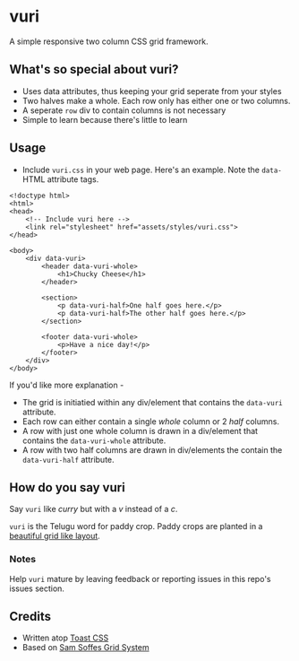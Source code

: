 # vuri
A simple responsive two column CSS grid framework.

## What's so special about vuri?
- Uses data attributes, thus keeping your grid seperate from your styles
- Two halves make a whole. Each row only has either one or two columns.
- A seperate `row` div to contain columns is not necessary
- Simple to learn because there's little to learn


## Usage
- Include `vuri.css` in your web page. Here's an example. Note the `data-` HTML attribute tags.

```
<!doctype html>
<html>
<head>
    <!-- Include vuri here -->
    <link rel="stylesheet" href="assets/styles/vuri.css">
</head>

<body>
    <div data-vuri>
        <header data-vuri-whole>
            <h1>Chucky Cheese</h1>
        </header>

        <section>
            <p data-vuri-half>One half goes here.</p>
            <p data-vuri-half>The other half goes here.</p>
        </section>

        <footer data-vuri-whole>
            <p>Have a nice day!</p>
        </footer>
    </div>
</body>

```

If you'd like more explanation - 
- The grid is initiatied within any div/element that contains the `data-vuri` attribute.
- Each row can either contain a single *whole* column or 2 *half* columns.
- A row with just one whole column is drawn in a div/element that contains the `data-vuri-whole` attribute.
- A row with two half columns are drawn in div/elements the contain the `data-vuri-half` attribute.


## How do you say vuri
Say `vuri` like _curry_ but with a _v_ instead of a _c_.

`vuri` is the Telugu word for paddy crop. Paddy crops are planted in a [beautiful grid like layout](https://www.flickr.com/photos/jasohill/5811407971).


### Notes
Help `vuri` mature by leaving feedback or reporting issues in this repo's issues section.


## Credits
- Written atop [Toast CSS](https://daneden.me/toast)
- Based on [Sam Soffes Grid System](http://sam.roon.io/my-grid-system)
